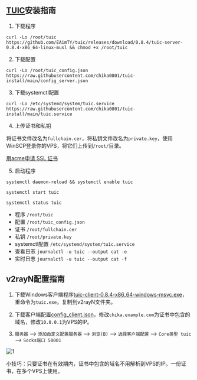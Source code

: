## [TUIC](https://github.com/EAimTY/tuic)安装指南

1. 下载程序

```
curl -Lo /root/tuic https://github.com/EAimTY/tuic/releases/download/0.8.4/tuic-server-0.8.4-x86_64-linux-musl && chmod +x /root/tuic
```

2. 下载配置

```
curl -Lo /root/tuic_config.json https://raw.githubusercontent.com/chika0801/tuic-install/main/config_server.json
```

3. 下载systemctl配置

```
curl -Lo /etc/systemd/system/tuic.service https://raw.githubusercontent.com/chika0801/tuic-install/main/tuic.service
```

4. 上传证书和私钥

将证书文件改名为`fullchain.cer`，将私钥文件改名为`private.key`，使用WinSCP登录你的VPS，将它们上传到`/root/`目录。

[用acme申请 SSL 证书](https://github.com/chika0801/Xray-install#1%E7%94%A8acme%E7%94%B3%E8%AF%B7-ssl-%E8%AF%81%E4%B9%A6)

5. 启动程序

```
systemctl daemon-reload && systemctl enable tuic
```

```
systemctl start tuic
```

```
systemctl status tuic
```

- 程序 `/root/tuic`
- 配置 `/root/tuic_config.json`
- 证书 `/root/fullchain.cer`
- 私钥 `/root/private.key`
- systemctl配置 `/etc/systemd/system/tuic.service`
- 查看日志 `journalctl -u tuic --output cat -e`
- 实时日志 `journalctl -u tuic --output cat -f`

## v2rayN配置指南

1. 下载Windows客户端程序[tuic-client-0.8.4-x86_64-windows-msvc.exe](https://github.com/EAimTY/tuic/releases/download/0.8.4/tuic-client-0.8.4-x86_64-windows-msvc.exe)，重命令为`tuic.exe`，复制到v2rayN文件夹。

2. 下载客户端配置[config_client.json](https://github.com/chika0801/tuic-install/blob/main/config_client.json)，修改`chika.example.com`为证书中包含的域名，修改`10.0.0.1`为VPS的IP。

3. `服务器` ——> `添加自定义配置服务器` ——> `浏览(B)` ——> `选择客户端配置` ——> `Core类型 tuic` ——> `Socks端口 50001`

![1](https://user-images.githubusercontent.com/88967758/195763590-f035f90f-f228-4022-b318-770791c63b92.jpg)

小技巧：只要证书在有效期内，证书中包含的域名不用解析到VPS的IP。一份证书，在多个VPS上使用。
